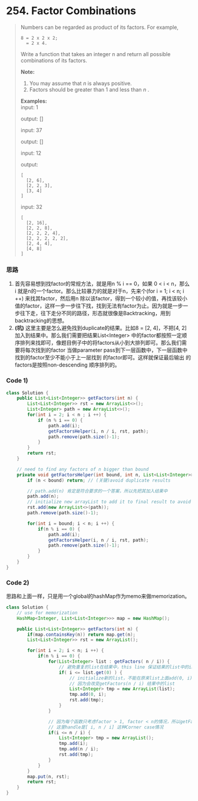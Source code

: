 # 254. Factor Combinations

> Numbers can be regarded as product of its factors. For example,
>
> ```
> 8 = 2 x 2 x 2;
>   = 2 x 4.
> ```
>
> Write a function that takes an integer n and return all possible combinations of its factors.
>
> **Note:**
>
> 1. You may assume that _n_ is always positive.
> 2. Factors should be greater than 1 and less than _n_ .
>
> **Examples:**  
> input: 1
>
> output: \[\]
>
> input: 37
>
> output: \[\]
>
> input: 12
>
> output:
>
> ```
> [
>   [2, 6],
>   [2, 2, 3],
>   [3, 4]
> ]
> ```
>
> input: 32
>
> ```
> [
>   [2, 16],
>   [2, 2, 8],
>   [2, 2, 2, 4],
>   [2, 2, 2, 2, 2],
>   [2, 4, 4],
>   [4, 8]
> ]
> ```

### 思路

1. 首先容易想到找factor的常规方法，就是用n % i == 0，如果 0 &lt; i &lt; n，那么 i 就是n的一个factor。那么比较暴力的就是对于n，先来个\(for i = 1; i &lt; n; i ++\) 来找其factor，然后用n 除以该factor，得到一个较小的值，再找该较小值的factor，这样一步一步往下找，找到无法有factor为止。因为就是一步一步往下走，往下走分不同的路径，形态就很像是Backtracking，用到backtracking的思想。
2. **\(坑\)** 这里主要是怎么避免找到duplicate的结果。比如8 = \[2, 4\]，不把\[4, 2\] 加入到结果中。那么我们需要把结果List&lt;Integer&gt; 中的factor都按照一定顺序排列来找即可，像题目例子中的将factors从小到大排列即可。那么我们需要将每次找到的factor 当做parameter pass到下一层函数中，下一层函数中找到的factor至少不能小于上一层找到 的factor即可。这样就保证最后输出 的factors是按照non-descending 顺序排列的。

### Code 1\)

```java
class Solution {
    public List<List<Integer>> getFactors(int n) {
        List<List<Integer>> rst = new ArrayList<>();
        List<Integer> path = new ArrayList<>();
        for(int i = 2; i < n ; i ++) {
            if (n % i == 0) {
                path.add(i);
                getFactorsHelper(i, n / i, rst, path);
                path.remove(path.size()-1);
            }
        }
        return rst;
    }

    // need to find any factors of n bigger than bound
    private void getFactorsHelper(int bound, int n, List<List<Integer>> rst, List<Integer> path) {
        if (n < bound) return; // (关键)avoid duplicate results

        // path.add(n) 肯定是符合要求的一个答案，所以先把其加入结果中
        path.add(n);
        // initialize new arrayList to add it to final result to avoid any operations to path later affects final result
        rst.add(new ArrayList<>(path));
        path.remove(path.size()-1);

        for(int i = bound; i < n; i ++) {
            if(n % i == 0) {
                path.add(i);
                getFactorsHelper(i, n / i, rst, path);
                path.remove(path.size()-1);
            }
        }
    }
}
```

### Code 2\)

思路和上面一样，只是用一个global的hashMap作为memo来做memorization。

```java
class Solution {
    // use for memorization
    HashMap<Integer, List<List<Integer>>> map = new HashMap();

    public List<List<Integer>> getFactors(int n) {
        if(map.containsKey(n)) return map.get(n);
        List<List<Integer>> rst = new ArrayList();

        for(int i = 2; i < n; i ++) {
            if(n % i == 0) {
                for(List<Integer> list : getFactors( n / i)) {
                    // 避免重复的list在结果中，this line 保证结果的list中的integer按照non-descending order排列
                    if( i <= list.get(0) ) {
                        // initialize新的list，不能在原来list上面add(0, i) 元素
                        // 因为会改变getFactors(n / i) 结果中的list
                        List<Integer> tmp = new ArrayList(list);
                        tmp.add(0, i);
                        rst.add(tmp);
                    }
                }

                // 因为每个函数只考虑factor > 1, factor < n的情况，所以getFactors(n/i)的结果factor中不包括(n/i)
                // 这里handle是[ i, n / i] 这种Corner case情况
                if(i <= n / i) {
                    List<Integer> tmp = new ArrayList();
                    tmp.add(i);
                    tmp.add(n / i);
                    rst.add(tmp);
                }
            }
        }
        map.put(n, rst);
        return rst;
    }
}
```



